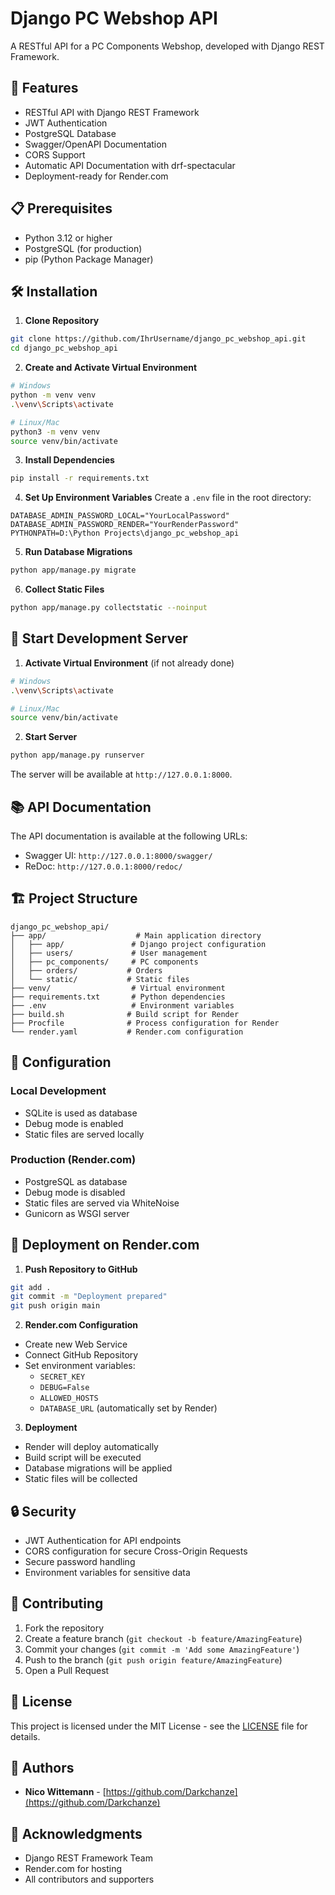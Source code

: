 # Django PC Webshop API

A RESTful API for a PC Components Webshop, developed with Django REST Framework.

## 🚀 Features

- RESTful API with Django REST Framework
- JWT Authentication
- PostgreSQL Database
- Swagger/OpenAPI Documentation
- CORS Support
- Automatic API Documentation with drf-spectacular
- Deployment-ready for Render.com

## 📋 Prerequisites

- Python 3.12 or higher
- PostgreSQL (for production)
- pip (Python Package Manager)

## 🛠️ Installation

1. **Clone Repository**
```bash
git clone https://github.com/IhrUsername/django_pc_webshop_api.git
cd django_pc_webshop_api
```

2. **Create and Activate Virtual Environment**
```bash
# Windows
python -m venv venv
.\venv\Scripts\activate

# Linux/Mac
python3 -m venv venv
source venv/bin/activate
```

3. **Install Dependencies**
```bash
pip install -r requirements.txt
```

4. **Set Up Environment Variables**
Create a `.env` file in the root directory:
```env
DATABASE_ADMIN_PASSWORD_LOCAL="YourLocalPassword"
DATABASE_ADMIN_PASSWORD_RENDER="YourRenderPassword"
PYTHONPATH=D:\Python Projects\django_pc_webshop_api
```

5. **Run Database Migrations**
```bash
python app/manage.py migrate
```

6. **Collect Static Files**
```bash
python app/manage.py collectstatic --noinput
```

## 🚀 Start Development Server

1. **Activate Virtual Environment** (if not already done)
```bash
# Windows
.\venv\Scripts\activate

# Linux/Mac
source venv/bin/activate
```

2. **Start Server**
```bash
python app/manage.py runserver
```

The server will be available at `http://127.0.0.1:8000`.

## 📚 API Documentation

The API documentation is available at the following URLs:
- Swagger UI: `http://127.0.0.1:8000/swagger/`
- ReDoc: `http://127.0.0.1:8000/redoc/`

## 🏗️ Project Structure

```
django_pc_webshop_api/
├── app/                    # Main application directory
│   ├── app/               # Django project configuration
│   ├── users/             # User management
│   ├── pc_components/     # PC components
│   ├── orders/           # Orders
│   └── static/           # Static files
├── venv/                  # Virtual environment
├── requirements.txt       # Python dependencies
├── .env                   # Environment variables
├── build.sh              # Build script for Render
├── Procfile              # Process configuration for Render
└── render.yaml           # Render.com configuration
```

## 🔧 Configuration

### Local Development
- SQLite is used as database
- Debug mode is enabled
- Static files are served locally

### Production (Render.com)
- PostgreSQL as database
- Debug mode is disabled
- Static files are served via WhiteNoise
- Gunicorn as WSGI server

## 🚀 Deployment on Render.com

1. **Push Repository to GitHub**
```bash
git add .
git commit -m "Deployment prepared"
git push origin main
```

2. **Render.com Configuration**
- Create new Web Service
- Connect GitHub Repository
- Set environment variables:
  - `SECRET_KEY`
  - `DEBUG=False`
  - `ALLOWED_HOSTS`
  - `DATABASE_URL` (automatically set by Render)

3. **Deployment**
- Render will deploy automatically
- Build script will be executed
- Database migrations will be applied
- Static files will be collected

## 🔒 Security

- JWT Authentication for API endpoints
- CORS configuration for secure Cross-Origin Requests
- Secure password handling
- Environment variables for sensitive data

## 🤝 Contributing

1. Fork the repository
2. Create a feature branch (`git checkout -b feature/AmazingFeature`)
3. Commit your changes (`git commit -m 'Add some AmazingFeature'`)
4. Push to the branch (`git push origin feature/AmazingFeature`)
5. Open a Pull Request

## 📝 License

This project is licensed under the MIT License - see the [LICENSE](LICENSE) file for details.

## 👥 Authors

- **Nico Wittemann** - [https://github.com/Darkchanze](https://github.com/Darkchanze)

## 🙏 Acknowledgments

- Django REST Framework Team
- Render.com for hosting
- All contributors and supporters
